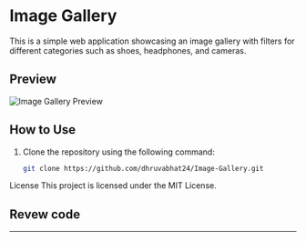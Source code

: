 # Image Gallery

This is a simple web application showcasing an image gallery with filters for different categories such as shoes, headphones, and cameras.

## Preview
![Image Gallery Preview](https://github.com/dhruvabhat24/Image-Gallery/assets/122305929/28844c82-fe04-4e83-a5ce-282a0e8e86ce)

## How to Use
1. Clone the repository using the following command:
   ```bash
   git clone https://github.com/dhruvabhat24/Image-Gallery.git


License
This project is licensed under the MIT License.

## Revew code
-----
